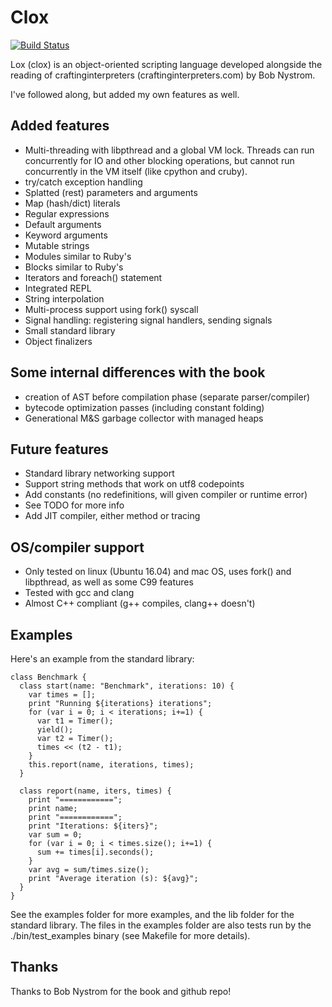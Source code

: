 Clox
====

[![Build Status](https://travis-ci.com/luke-gru/clox.svg?branch=master)](https://travis-ci.com/luke-gru/clox)

Lox (clox) is an object-oriented scripting language developed alongside the reading of
craftinginterpreters (craftinginterpreters.com) by Bob Nystrom.

I've followed along, but added my own features as well.

Added features
--------------

* Multi-threading with libpthread and a global VM lock. Threads can run
  concurrently for IO and other blocking operations, but cannot run concurrently
  in the VM itself (like cpython and cruby).
* try/catch exception handling
* Splatted (rest) parameters and arguments
* Map (hash/dict) literals
* Regular expressions
* Default arguments
* Keyword arguments
* Mutable strings
* Modules similar to Ruby's
* Blocks similar to Ruby's
* Iterators and foreach() statement
* Integrated REPL
* String interpolation
* Multi-process support using fork() syscall
* Signal handling: registering signal handlers, sending signals
* Small standard library
* Object finalizers

Some internal differences with the book
---------------------------------------

* creation of AST before compilation phase (separate parser/compiler)
* bytecode optimization passes (including constant folding)
* Generational M&S garbage collector with managed heaps

Future features
---------------

* Standard library networking support
* Support string methods that work on utf8 codepoints
* Add constants (no redefinitions, will given compiler or runtime error)
* See TODO for more info
* Add JIT compiler, either method or tracing

OS/compiler support
-------------------

* Only tested on linux (Ubuntu 16.04) and mac OS, uses fork() and libpthread, as well as some C99 features
* Tested with gcc and clang
* Almost C++ compliant (g++ compiles, clang++ doesn't)

Examples
--------

Here's an example from the standard library:

```
class Benchmark {
  class start(name: "Benchmark", iterations: 10) {
    var times = [];
    print "Running ${iterations} iterations";
    for (var i = 0; i < iterations; i+=1) {
      var t1 = Timer();
      yield();
      var t2 = Timer();
      times << (t2 - t1);
    }
    this.report(name, iterations, times);
  }

  class report(name, iters, times) {
    print "============";
    print name;
    print "============";
    print "Iterations: ${iters}";
    var sum = 0;
    for (var i = 0; i < times.size(); i+=1) {
      sum += times[i].seconds();
    }
    var avg = sum/times.size();
    print "Average iteration (s): ${avg}";
  }
}
```

See the examples folder for more examples, and the lib folder for the standard library.
The files in the examples folder are also tests run by the ./bin/test\_examples
binary (see Makefile for more details).

Thanks
------
Thanks to Bob Nystrom for the book and github repo!
